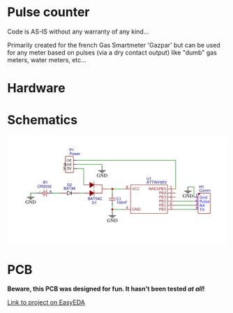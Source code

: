 # Pulse counter

Code is AS-IS without any warranty of any kind...

Primarily created for the french Gas Smartmeter 'Gazpar' but can be used for any meter based on pulses (via a dry contact output) like "dumb" gas meters, water meters, etc...

# Hardware

# Schematics

![Schematics](Schematic_Autonomous-Pulse-Counter.png)

# PCB

**Beware, this PCB was designed for fun. It hasn't been tested _at all_!**

[Link to project on EasyEDA](https://easyeda.com/fguillier/autonomous-pulse-counter)

